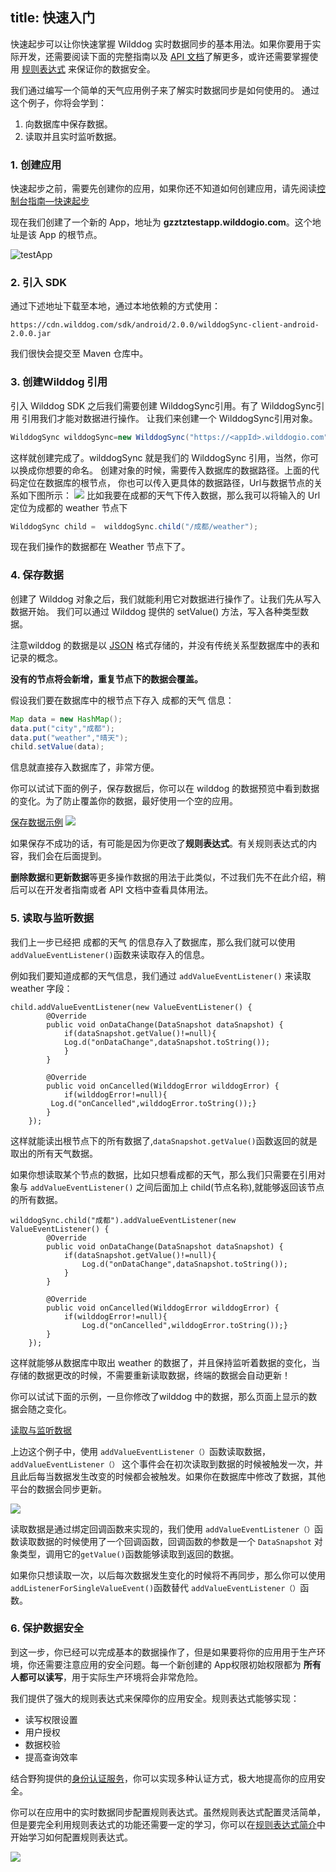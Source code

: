 title: 快速入门
---

快速起步可以让你快速掌握 Wilddog 实时数据同步的基本用法。如果你要用于实际开发，还需要阅读下面的完整指南以及 [API 文档](/sync/android/api.html)了解更多，或许还需要掌握使用 [规则表达式](/sync/rules/introduce-rule.html) 来保证你的数据安全。

我们通过编写一个简单的天气应用例子来了解实时数据同步是如何使用的。
通过这个例子，你将会学到：

1. 向数据库中保存数据。
2. 读取并且实时监听数据。


### 1. 创建应用

快速起步之前，需要先创建你的应用，如果你还不知道如何创建应用，请先阅读[控制台指南—快速起步](/console/index.html)

现在我们创建了一个新的 App，地址为 **gzztztestapp.wilddogio.com**。这个地址是该 App 的根节点。

![testApp](http://7u2r36.com1.z0.glb.clouddn.com/aoo.png?imageView/2/w/300/q/100)

### 2. 引入 SDK
通过下述地址下载至本地，通过本地依赖的方式使用：

```
https://cdn.wilddog.com/sdk/android/2.0.0/wilddogSync-client-android-2.0.0.jar 
```
我们很快会提交至 Maven 仓库中。

### 3. 创建Wilddog 引用
引入 Wilddog SDK 之后我们需要创建 WilddogSync引用。有了 WilddogSync引用 引用我们才能对数据进行操作。
让我们来创建一个 WilddogSync引用对象。

```java
WilddogSync wilddogSync=new WilddogSync("https://<appId>.wilddogio.com");
```

这样就创建完成了。wilddogSync 就是我们的 WilddogSync 引用，当然，你可以换成你想要的命名。
创建对象的时候，需要传入数据库的数据路径。上面的代码定位在数据库的根节点，
你也可以传入更具体的数据路径，Url与数据节点的关系如下图所示：
![](http://7u2r36.com1.z0.glb.clouddn.com/16-8-18/2316950.jpg)
比如我要在成都的天气下传入数据，那么我可以将输入的 Url定位为成都的 weather 节点下

```java
WilddogSync child =  wilddogSync.child("/成都/weather");
```

现在我们操作的数据都在 Weather 节点下了。

### 4. 保存数据

创建了 Wilddog 对象之后，我们就能利用它对数据进行操作了。让我们先从写入数据开始。
我们可以通过 Wilddog 提供的 setValue() 方法，写入各种类型数据。

注意wilddog 的数据是以 [JSON](http://baike.baidu.com/link?url=yEHhIMN6KUvr2_s3FOrAipj8FPYSg7lqq4MzWDp02QJtdzXCfD4lbTVDQJql_KwJHnRmZv_3zHYJexkXYDLrx_) 格式存储的，并没有传统关系型数据库中的表和记录的概念。 

**没有的节点将会新增，重复节点下的数据会覆盖。**

假设我们要在数据库中的根节点下存入 成都的天气 信息：

```java
Map data = new HashMap();
data.put("city","成都");
data.put("weather","晴天");
child.setValue(data);
```

信息就直接存入数据库了，非常方便。

你可以试试下面的例子，保存数据后，你可以在 wilddog 的数据预览中看到数据的变化。为了防止覆盖你的数据，最好使用一个空的应用。

[保存数据示例](http://runjs.cn/code/epbvuu5c)
![](http://7u2r36.com1.z0.glb.clouddn.com/16-8-18/29982723.jpg)

如果保存不成功的话，有可能是因为你更改了**规则表达式**。有关规则表达式的内容，我们会在后面提到。

**删除数据**和**更新数据**等更多操作数据的用法于此类似，不过我们先不在此介绍，稍后可以在开发者指南或者 API 文档中查看具体用法。

### 5. 读取与监听数据
我们上一步已经把 成都的天气 的信息存入了数据库，那么我们就可以使用 `addValueEventListener()`函数来读取存入的信息。

例如我们要知道成都的天气信息，我们通过 `addValueEventListener()` 来读取 weather 字段：

    child.addValueEventListener(new ValueEventListener() {
            @Override
            public void onDataChange(DataSnapshot dataSnapshot) {
                if(dataSnapshot.getValue()!=null){
                Log.d("onDataChange",dataSnapshot.toString());
                }
            }

            @Override
            public void onCancelled(WilddogError wilddogError) {
                if(wilddogError!=null){
             Log.d("onCancelled",wilddogError.toString());}
            }
        });


这样就能读出根节点下的所有数据了,`dataSnapshot.getValue()`函数返回的就是取出的所有天气数据。

如果你想读取某个节点的数据，比如只想看成都的天气，那么我们只需要在引用对象与 `addValueEventListener()` 之间后面加上 child(节点名称),就能够返回该节点的所有数据。

    wilddogSync.child("成都").addValueEventListener(new ValueEventListener() {
            @Override
            public void onDataChange(DataSnapshot dataSnapshot) {
                if(dataSnapshot.getValue()!=null){
                    Log.d("onDataChange",dataSnapshot.toString());
                }
            }

            @Override
            public void onCancelled(WilddogError wilddogError) {
                if(wilddogError!=null){
                    Log.d("onCancelled",wilddogError.toString());}
            }
        });

这样就能够从数据库中取出 weather 的数据了，并且保持监听着数据的变化，当存储的数据更改的时候，不需要重新读取数据，终端的数据会自动更新！

你可以试试下面的示例，一旦你修改了wilddog 中的数据，那么页面上显示的数据会随之变化。

[读取与监听数据](http://runjs.cn/code/xqrouqiu)


上边这个例子中，使用 `addValueEventListener（）`函数读取数据， `addValueEventListener（）` 这个事件会在初次读取到数据的时候被触发一次，并且此后每当数据发生改变的时候都会被触发。如果你在数据库中修改了数据，其他平台的数据会同步更新。

![](http://7u2r36.com1.z0.glb.clouddn.com/AQujQROxAxUc3Bxp.gif%21thumbnail.gif)

读取数据是通过绑定回调函数来实现的，我们使用 `addValueEventListener（）`函数读取数据的时候使用了一个回调函数，回调函数的参数是一个 `DataSnapshot` 对象类型，调用它的`getValue()`函数能够读取到返回的数据。

如果你只想读取一次，以后每次数据发生变化的时候将不再同步，那么你可以使用`addListenerForSingleValueEvent()`函数替代 `addValueEventListener（）`函数。



### 6. 保护数据安全

到这一步，你已经可以完成基本的数据操作了，但是如果要将你的应用用于生产环境，你还需要注意应用的安全问题。每一个新创建的 App权限初始权限都为 **所有人都可以读写**，用于实际生产环境将会非常危险。

我们提供了强大的规则表达式来保障你的应用安全。规则表达式能够实现：

- 读写权限设置
- 用户授权
- 数据校验
- 提高查询效率

结合野狗提供的[身份认证服务](/overview/auth/introduction.html)，你可以实现多种认证方式，极大地提高你的应用安全。

你可以在应用中的实时数据同步配置规则表达式。虽然规则表达式配置灵活简单，但是要完全利用规则表达式的功能还需要一定的学习，你可以在[规则表达式简介](/sync/rules/introduce-rule.html)中开始学习如何配置规则表达式。

![](http://ocpo37x5v.bkt.clouddn.com/2016-09-01-%E8%A7%84%E5%88%99%E8%A1%A8%E8%BE%BE%E5%BC%8F.png)


